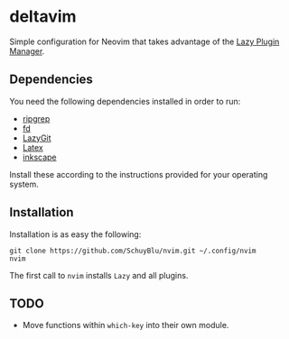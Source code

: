 # deltavim

Simple configuration for Neovim that takes advantage of the [Lazy Plugin Manager](https://github.com/folke/lazy.nvim). 

## Dependencies

You need the following dependencies installed in order to run:

- [ripgrep](https://github.com/BurntSushi/ripgrep)
- [fd](https://github.com/sharkdp/fd?tab=readme-ov-file)
- [LazyGit](https://github.com/jesseduffield/lazygit)
- [Latex](https://www.latex-project.org/get/)
- [inkscape](https://inkscape.org/)

Install these according to the instructions provided for your operating system.

## Installation

Installation is as easy the following:

```
git clone https://github.com/SchuyBlu/nvim.git ~/.config/nvim
nvim
```

The first call to `nvim` installs `Lazy` and all plugins.


## TODO

- Move functions within `which-key` into their own module. 
